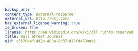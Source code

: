 ```yaml
---
backup_url: ''
content_type: external-resource
external_url: http://wsj.com/
has_external_license_warning: true
is_broken: true
license: https://en.wikipedia.org/wiki/All_rights_reserved
title: Wall Street Journal
uid: c5670a4f-dd2a-483a-9d37-d27fda789ae6
---
```

